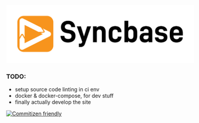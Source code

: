 <p align="center">
  <a href="http://syncbase.tv">
    <img src="logo.svg">
  </a>
</p>

### TODO:

- setup source code linting in ci env
- docker & docker-compose, for dev stuff
- finally actually develop the site

[![Commitizen friendly](https://img.shields.io/badge/commitizen-friendly-brightgreen.svg)](http://commitizen.github.io/cz-cli/)
